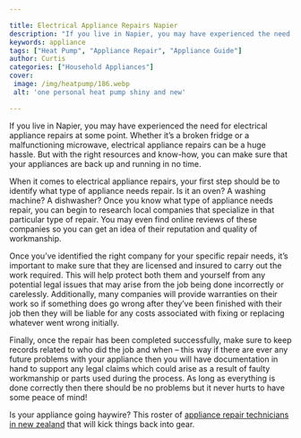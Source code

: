 ```yaml
---

title: Electrical Appliance Repairs Napier
description: "If you live in Napier, you may have experienced the need for electrical appliance repairs at some point. Whether it’s a broken fri...get more detail"
keywords: appliance
tags: ["Heat Pump", "Appliance Repair", "Appliance Guide"]
author: Curtis
categories: ["Household Appliances"]
cover: 
 image: /img/heatpump/186.webp
 alt: 'one personal heat pump shiny and new'

---
```


If you live in Napier, you may have experienced the need for electrical appliance repairs at some point. Whether it’s a broken fridge or a malfunctioning microwave, electrical appliance repairs can be a huge hassle. But with the right resources and know-how, you can make sure that your appliances are back up and running in no time.

When it comes to electrical appliance repairs, your first step should be to identify what type of appliance needs repair. Is it an oven? A washing machine? A dishwasher? Once you know what type of appliance needs repair, you can begin to research local companies that specialize in that particular type of repair. You may even find online reviews of these companies so you can get an idea of their reputation and quality of workmanship.

Once you’ve identified the right company for your specific repair needs, it’s important to make sure that they are licensed and insured to carry out the work required. This will help protect both them and yourself from any potential legal issues that may arise from the job being done incorrectly or carelessly. Additionally, many companies will provide warranties on their work so if something does go wrong after they’ve been finished with their job then they will be liable for any costs associated with fixing or replacing whatever went wrong initially.

Finally, once the repair has been completed successfully, make sure to keep records related to who did the job and when – this way if there are ever any future problems with your appliance then you will have documentation in hand to support any legal claims which could arise as a result of faulty workmanship or parts used during the process. As long as everything is done correctly then there should be no problems but it never hurts to have some peace of mind!

Is your appliance going haywire? This roster of <a href="/pages/appliance-repair-technicians/new-zealand/">appliance repair technicians in new zealand</a> that will kick things back into gear.